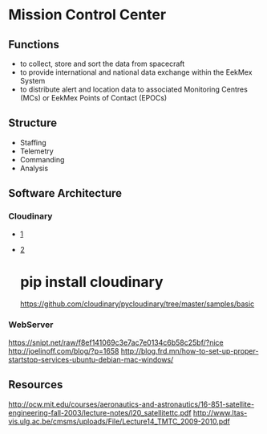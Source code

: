 Mission Control Center
==

## Functions

- to collect, store and sort the data from spacecraft
- to provide international and national data exchange within the EekMex System
- to distribute alert and location data to associated Monitoring Centres (MCs) or EekMex Points of Contact (EPOCs)

## Structure

- Staffing
- Telemetry
- Commanding
- Analysis

## Software Architecture

### Cloudinary

- [1](https://cloudinary.com/console/welcome)
- [2](https://github.com/cloudinary/pycloudinary)


    # pip install cloudinary
    https://github.com/cloudinary/pycloudinary/tree/master/samples/basic
    
### WebServer

https://snipt.net/raw/f8ef141069c3e7ac7e0134c6b58c25bf/?nice
http://joelinoff.com/blog/?p=1658
http://blog.frd.mn/how-to-set-up-proper-startstop-services-ubuntu-debian-mac-windows/


## Resources

http://ocw.mit.edu/courses/aeronautics-and-astronautics/16-851-satellite-engineering-fall-2003/lecture-notes/l20_satellitettc.pdf
http://www.ltas-vis.ulg.ac.be/cmsms/uploads/File/Lecture14_TMTC_2009-2010.pdf